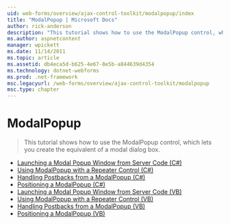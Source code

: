 ```yaml
---
uid: web-forms/overview/ajax-control-toolkit/modalpopup/index
title: "ModalPopup | Microsoft Docs"
author: rick-anderson
description: "This tutorial shows how to use the ModalPopup control, which lets you create the equivalent of a modal dialog box."
ms.author: aspnetcontent
manager: wpickett
ms.date: 11/14/2011
ms.topic: article
ms.assetid: db4eca5d-b625-4e67-8e5b-a844639d4354
ms.technology: dotnet-webforms
ms.prod: .net-framework
msc.legacyurl: /web-forms/overview/ajax-control-toolkit/modalpopup
msc.type: chapter
---
```

ModalPopup
====================
> This tutorial shows how to use the ModalPopup control, which lets you create the equivalent of a modal dialog box.


- [Launching a Modal Popup Window from Server Code (C#)](launching-a-modal-popup-window-from-server-code-cs.md)
- [Using ModalPopup with a Repeater Control (C#)](using-modalpopup-with-a-repeater-control-cs.md)
- [Handling Postbacks from a ModalPopup (C#)](handling-postbacks-from-a-modalpopup-cs.md)
- [Positioning a ModalPopup (C#)](positioning-a-modalpopup-cs.md)
- [Launching a Modal Popup Window from Server Code (VB)](launching-a-modal-popup-window-from-server-code-vb.md)
- [Using ModalPopup with a Repeater Control (VB)](using-modalpopup-with-a-repeater-control-vb.md)
- [Handling Postbacks from a ModalPopup (VB)](handling-postbacks-from-a-modalpopup-vb.md)
- [Positioning a ModalPopup (VB)](positioning-a-modalpopup-vb.md)